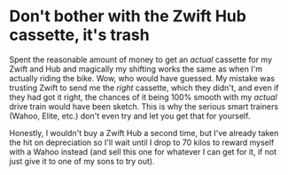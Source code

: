 # Don't bother with the Zwift Hub cassette, it's trash

Spent the reasonable amount of money to get an *actual* cassette for my Zwift and Hub and magically my shifting works the same as when I'm actually riding the bike. Wow, who would have guessed. My mistake was trusting Zwift to send me the *right* cassette, which they didn't, and even if they had got it right, the chances of it being 100% smooth with my *actual* drive train would have been sketch. This is why the serious smart trainers (Wahoo, Elite, etc.) don't even try and let you get that for yourself.

Honestly, I wouldn't buy a Zwift Hub a second time, but I've already taken the hit on depreciation so I'll wait until I drop to 70 kilos to reward myself with a Wahoo instead (and sell this one for whatever I can get for it, if not just give it to one of my sons to try out).
